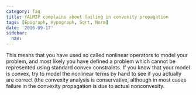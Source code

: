 ```yaml
---
category: faq
title: YALMIP complains about failing in convexity propagation
tags: [Epigraph, Hypograph, Sqrt, Norm]
date: '2016-09-17'
sidebar:
  nav:
---
```


This means that you have used so called nonlinear operators to model your problem, and most likely you have defined a problem which cannot be represented using standard convex constraints. If you know that your model is convex, try to model the nonlinear terms by hand to see if you actually are correct (the convexity analysis is conservative, although in most cases failure in the convexity propagation is due to actual nonconvexity.
